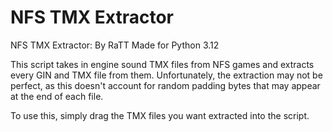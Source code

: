 # NFS TMX Extractor
NFS TMX Extractor: By RaTT
Made for Python 3.12

This script takes in engine sound TMX files from NFS games and extracts every GIN and TMX file from them.
Unfortunately, the extraction may not be perfect, as this doesn't account for random padding bytes that may appear at the end of each file.

To use this, simply drag the TMX files you want extracted into the script.
